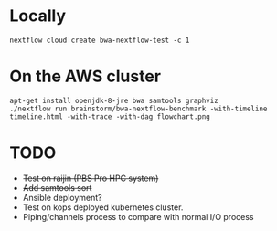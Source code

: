 Locally
=======

    nextflow cloud create bwa-nextflow-test -c 1


On the AWS cluster
==================

    apt-get install openjdk-8-jre bwa samtools graphviz
    ./nextflow run brainstorm/bwa-nextflow-benchmark -with-timeline timeline.html -with-trace -with-dag flowchart.png


TODO
====

* ~~Test on raijin (PBS Pro HPC system)~~
* ~~Add samtools sort~~
* Ansible deployment?
* Test on kops deployed kubernetes cluster.
* Piping/channels process to compare with normal I/O process
